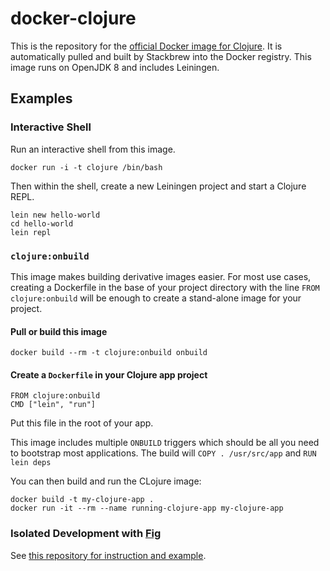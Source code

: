 # docker-clojure

This is the repository for the [official Docker image for Clojure](https://registry.hub.docker.com/_/clojure/).
It is automatically pulled and built by Stackbrew into the Docker registry.
This image runs on OpenJDK 8 and includes Leiningen.

## Examples

### Interactive Shell

Run an interactive shell from this image.

```
docker run -i -t clojure /bin/bash
```

Then within the shell, create a new Leiningen project and start a Clojure REPL.

```
lein new hello-world
cd hello-world
lein repl
```

### `clojure:onbuild`

This image makes building derivative images easier. For most use cases, creating a Dockerfile in the base of your project directory with the line `FROM clojure:onbuild` will be enough to create a stand-alone image for your project.

#### Pull or build this image

```
docker build --rm -t clojure:onbuild onbuild
```

#### Create a `Dockerfile` in your Clojure app project

```
FROM clojure:onbuild
CMD ["lein", "run"]
```

Put this file in the root of your app.

This image includes multiple `ONBUILD` triggers which should be all you need to bootstrap most applications. The build will `COPY . /usr/src/app` and `RUN lein deps`

You can then build and run the CLojure image:

```
docker build -t my-clojure-app .
docker run -it --rm --name running-clojure-app my-clojure-app
```

### Isolated Development with [Fig](http://www.fig.sh/)

See [this repository for instruction and example](https://github.com/Quantisan/clojure-getting-started).
